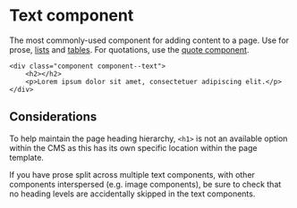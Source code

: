 # Text component

The most commonly-used component for adding content to a page. Use for prose, [lists](../styles/lists.md) and [tables](../styles/tables.md). For quotations, use the [quote component](quote.md).

```
<div class="component component--text">
    <h2></h2>
    <p>Lorem ipsum dolor sit amet, consectetuer adipiscing elit.</p>
</div>
```

## Considerations

To help maintain the page heading hierarchy, `<h1>` is not an available option within the CMS as this has its own specific location within the page template.

If you have prose split across multiple text components, with other components interspersed (e.g. image components), be sure to check that no heading levels are accidentally skipped in the text components.